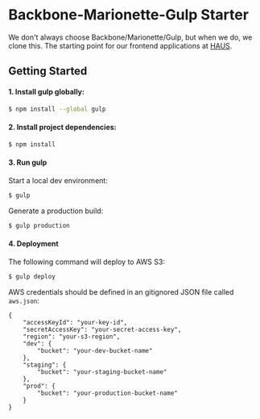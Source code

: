 # Backbone-Marionette-Gulp Starter

We don't always choose Backbone/Marionette/Gulp, but when we do, we clone this. The starting point for our frontend applications at [HAUS](http://madeinhaus.com).

## Getting Started

#### 1. Install gulp globally:

```sh
$ npm install --global gulp
```

#### 2. Install project dependencies:

```sh
$ npm install
```

#### 3. Run gulp

Start a local dev environment:
```js
$ gulp
```

Generate a production build:
```js
$ gulp production
```

#### 4. Deployment

The following command will deploy to AWS S3:
```js
$ gulp deploy
```
AWS credentials should be defined in an gitignored JSON file called `aws.json`:

```
{
    "accessKeyId": "your-key-id",
    "secretAccessKey": "your-secret-access-key",
    "region": "your-s3-region",
    "dev": {
        "bucket": "your-dev-bucket-name"
    },
    "staging": {
        "bucket": "your-staging-bucket-name"
    },
    "prod": {
        "bucket": "your-production-bucket-name"
    }
}
```
